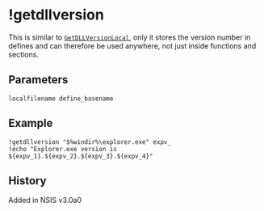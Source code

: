 # !getdllversion

This is similar to [`GetDLLVersionLocal`][1], only it stores the version number in defines and can therefore be used anywhere, not just inside functions and sections.

## Parameters

    localfilename define_basename

## Example

    !getdllversion "$%windir%\explorer.exe" expv_
    !echo "Explorer.exe version is ${expv_1}.${expv_2}.${expv_3}.${expv_4}"

## History

Added in NSIS v3.0a0

[1]: GetDLLVersionLocal.md

